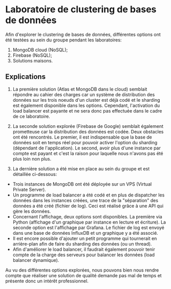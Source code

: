 # Laboratoire de clustering de bases de données

Afin d'explorer le clustering de bases de données, différentes options ont été testées au sein du groupe pendant les laboratoires:
1. MongoDB cloud (NoSQL);
2. Firebase (NoSQL);
3. Solutions maisons.

## Explications
1. La première solution (Atlas et MongoDB dans le cloud) semblait répondre au cahier des charges car un système de distribution des données sur les trois noeuds d'un cluster est déjà codé et le sharding est également disponible dans les options.
Cependant, l'activation du load balancer est payante et ne sera donc pas effectuée dans le cadre de ce laboratoire.


2. La seconde solution explorée (Firebase de Google) semblait également prometteuse car la distribution des données est codée.
Deux obstacles ont été rencontrés. Le premier, il est indispensable que la base de données soit en temps réel pour pouvoir activer l'option du sharding (dépendant de l'application). Le second, avoir plus d'une instance par compte est payant et c'est la raison pour laquelle nous n'avons pas été plus loin non plus.


3. La dernière solution a été mise en place au sein du groupe et est détaillée ci-dessous:
- Trois instances de MongoDB ont été déployée sur un VPS (Virtual Private Server).
- Un programme de load balancer a été codé et en plus de dispatcher les données dans les instances créées, une trace de la "séparation" des données a été créé (fichier de log). Ceci est réalisé grâce à une API qui gère les données.
- Concernant l'affichage, deux options sont disponibles. La première via Python (affichage d'un graphique par instance en lecture et écriture). La seconde option est l'affichage par Grafana. Le fichier de log est envoyé dans une base de données InfluxDB et un graphique y a été associé.
- Il est encore possible d'ajouter un petit programme qui tournerait en arrière-plan afin de faire du sharding des données (ou un thread).
- Afin d'améliorer le load balancer, il faudrait également pouvoir tenir compte de la charge des serveurs pour balancer les données (load balancer dynamique).


Au vu des différentes options explorées, nous pouvons bien nous rendre compte que réaliser une solution de qualité demande pas mal de temps et présente donc un intérêt professionnel.
